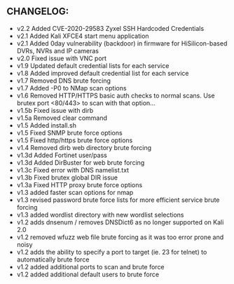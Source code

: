 ## CHANGELOG:
* v2.2 Added CVE-2020-29583 Zyxel SSH Hardcoded Credentials
* v2.1 Added Kali XFCE4 start menu application
* v2.1 Added 0day vulnerability (backdoor) in firmware for HiSilicon-based DVRs, NVRs and IP cameras
* v2.0 Fixed issue with VNC port
* v1.9 Updated default credential lists for each service
* v1.8 Added improved default credential list for each service
* v1.7 Removed DNS brute forcing
* v1.7 Added -P0 to NMap scan options
* v1.6 Removed HTTP/HTTPS basic auth checks to normal scans. Use brutex <IP> port <80/443> to scan with that option... 
* v1.5b Fixed issue with dirb
* v1.5a Removed clear command
* v1.5 Added install.sh
* v1.5 Fixed SNMP brute force options
* v1.5 Fixed http/https brute force options
* v1.4 Removed dirb web directory brute forcing
* v1.3d Added Fortinet user/pass 
* v1.3d Added DirBuster for web brute forcing
* v1.3c Fixed error with DNS namelist.txt
* v1.3b Fixed brutex global DIR issue
* v1.3a Fixed HTTP proxy brute force options
* v1.3 added faster scan options for nmap
* v1.3 revised password brute force lists for more efficient service brute forcing
* v1.3 added wordlist directory with new wordlist selections
* v1.2 adds dnsenum / removes DNSDict6 as no longer supported on Kali 2.0
* v1.2 removed wfuzz web file brute forcing as it was too error prone and noisy
* v1.2 adds the ability to specify a port to target (ie. 23 for telnet) to automatically brute force
* v1.2 added additional ports to scan and brute force
* v1.2 added additional default users to brute force
